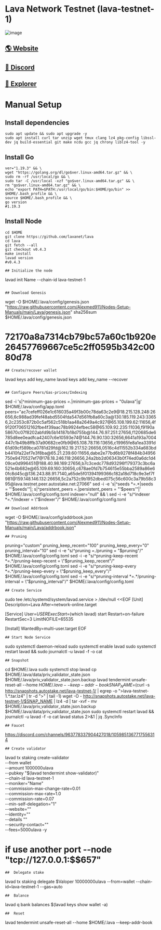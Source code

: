 # Lava Network Testnet (lava-testnet-1)

![image](https://mirror-media.imgix.net/publication-images/gq4KFLkILtGC7LZhNp9Gr.jpeg?height=800&width=1600&h=800&w=1600&auto=compress)

## <a href="https://lavanet.xyz/">🌎 Website </a>
## <a href="https://discord.gg/mCBzfEbYcF">💎 Discord </a>
## <a href="https://lava.explorers.guru/">🚀 Explorer </a>

# Manual Setup

## Install dependencies
```
sudo apt update && sudo apt upgrade -y
sudo apt install curl tar unzip wget tmux clang lz4 pkg-config libssl-dev jq build-essential git make ncdu gcc jq chrony liblz4-tool -y
```
## Install Go
```
ver="1.19.3" && \
wget "https://golang.org/dl/go$ver.linux-amd64.tar.gz" && \
sudo rm -rf /usr/local/go && \
sudo tar -C /usr/local -xzf "go$ver.linux-amd64.tar.gz" && \
rm "go$ver.linux-amd64.tar.gz" && \
echo "export PATH=$PATH:/usr/local/go/bin:$HOME/go/bin" >> $HOME/.bash_profile && \
source $HOME/.bash_profile && \
go version    
#1.19.3
```
## Install Node

```
cd $HOME
git clone https://github.com/lavanet/lava
cd lava
git fetch --all
git checkout v0.4.3
make install
lavad version
#v0.4.3
```

```
## Initialize the node
```
lavad init Name --chain-id lava-testnet-1
```

## Download Genesis
```
wget -O $HOME/.lava/config/genesis.json "https://raw.githubusercontent.com/Alexmed911/Nodes-Setup-Manuals/main/Lava/genesis.json"
sha256sum $HOME/.lava/config/genesis.json
# 72170a8a7314cb79bc57a60c1b920e26457769667ce5c2ff0595b342c0080d78
```
## Create/recover wallet
```
lavad keys add key_name
lavad keys add key_name --recover
```

## Configure Peers/Gas-prices/Indexing
```
sed -i 's|^minimum-gas-prices *=.*|minimum-gas-prices = "0ulava"|g' $HOME/.lava/config/app.toml
peers="ac7cefeff026e1c616035a49f3b00c78da63c2e9@18.215.128.248:26656,6c988ad39fef48abd5504fda547d561fb8a60c3a@130.185.119.243:33656,2c2353c872b0c5af562c518b1aa48a2649a4c927@65.108.199.62:11656,4f9120f706512162fbe4f39aac78b9924efbec58@65.109.92.235:11036,f9190a58670c07f8202abfd9b5b14187b18d755b@144.76.97.251:27656,f120685de6785d8ee0eadfca42407c6e10593e74@144.76.90.130:32656,6641a193a7004447c1b49b8ffb37a90682ce0fb9@65.108.78.116:13656,c19965fe8a1ea3391d61d09cf589bca0781d29fd@162.19.217.52:26656,0516c4d11552b334a683bdb4410fa22ef7e3f8ba@65.21.239.60:11656,dabe2e77bd6b9278f484b34956750e9470527ef7@178.18.246.118:26656,24a2bb2d06343b0f74ed0a6dc1d409ce0d996451@188.40.98.169:27656,b7c3cedc778d93296f179373c3bc6a521e4b682e@65.109.69.160:30656,c678ae0fd7b754615e55bba2589a86e60fc8d45c@136.243.88.91:7140,a65de5f01394199366c182a18d718c9e3ef7f981@159.148.146.132:26656,5c2a752c9b1952dbed075c56c600c3a79b58c395@lava.testnet.peer.autostake.net:27066"
sed -i -e 's|^seeds *=.*|seeds = "'$seeds'"|; s|^persistent_peers *=.*|persistent_peers = "'$peers'"|' $HOME/.lava/config/config.toml
indexer="null" && \
sed -i -e "s/^indexer *=.*/indexer = \"$indexer\"/" $HOME/.lava/config/config.toml
```
## Download Addrbook
```
wget -O $HOME/.lava/config/addrbook.json "https://raw.githubusercontent.com/Alexmed911/Nodes-Setup-Manuals/main/Lava/addrbook.json"
```
## Pruning
```
pruning="custom"
pruning_keep_recent="100"
pruning_keep_every="0"
pruning_interval="10"
sed -i -e "s/^pruning *=.*/pruning = \"$pruning\"/" $HOME/.lava/config/config.toml
sed -i -e "s/^pruning-keep-recent *=.*/pruning-keep-recent = \"$pruning_keep_recent\"/" $HOME/.lava/config/config.toml
sed -i -e "s/^pruning-keep-every *=.*/pruning-keep-every = \"$pruning_keep_every\"/" $HOME/.lava/config/config.toml
sed -i -e "s/^pruning-interval *=.*/pruning-interval = \"$pruning_interval\"/" $HOME/.lava/config/config.toml
```
## Create Service
```
sudo tee /etc/systemd/system/lavad.service > /dev/null <<EOF
[Unit]
Description=Lava
After=network-online.target

[Service]
User=$USER
ExecStart=$(which lavad) start
Restart=on-failure
RestartSec=3
LimitNOFILE=65535

[Install]
WantedBy=multi-user.target
EOF
```
## Start Node Service
```
sudo systemctl daemon-reload
sudo systemctl enable lavad
sudo systemctl restart lavad && sudo journalctl -u lavad -f -o cat
```
## Snapshot
```
cd $HOME/.lava
sudo systemctl stop lavad
cp $HOME/.lava/data/priv_validator_state.json $HOME/.lava/priv_validator_state.json.backup
lavad tendermint unsafe-reset-all --home $HOME/.lava --keep-addr-book
SNAP_NAME=$(curl -s http://snapshots.autostake.net/lava-testnet-1/ | egrep -o ">lava-testnet-1.*.tar.lz4" | tr -d ">" | tail -1)
wget -O - http://snapshots.autostake.net/lava-testnet-1/$SNAP_NAME | lz4 -d | tar -xvf -
mv $HOME/.lava/priv_validator_state.json.backup $HOME/.lava/data/priv_validator_state.json
sudo systemctl restart lavad && journalctl -u lavad -f -o cat
lavad status 2>&1 | jq .SyncInfo
```
## Faucet
```
https://discord.com/channels/963778337904427018/1059851367717556314
```
## Create validator
```
lavad tx staking create-validator \
--from wallet \
--amount 1000000ulava \
--pubkey "$(lavad tendermint show-validator)" \
--chain-id lava-testnet-1 \
--moniker="Name" \
--commission-max-change-rate=0.01 \
--commission-max-rate=1.0 \
--commission-rate=0.07 \
--min-self-delegation="1" \
--website="" \
--identity="" \
--details "" \
--security-contact="" \
--fees=5000ulava 
-y

  
# if use another port --node "tcp://127.0.0.1:$$657"
  ``` 
##  Delegate stake
```
lavad tx staking delegate $Valoper 10000000ulava --from=wallet --chain-id=lava-testnet-1 --gas=auto
```
##  Balance
```
lavad q bank balances $(lavad keys show wallet -a)
```
##  Reset
```
lavad tendermint unsafe-reset-all --home $HOME/.lava --keep-addr-book
